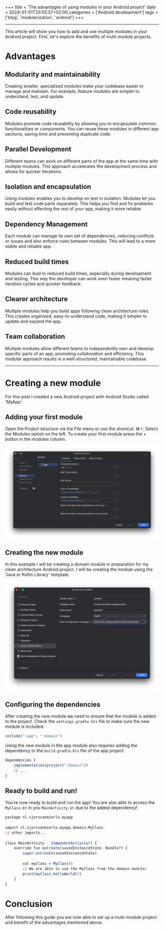 +++
title = 'The advantages of using modules in your Android project'
date = 2024-01-01T20:55:57+02:00
categories = ['Android development']
tags = ['blog', 'modularization', 'android']
+++ 

---
This article will show you how to add and use multiple modules in your Android project. First, let's explore the benefits of multi-module projects.

# Advantages

## Modularity and maintainability
Creating smaller, specialized modules make your codebase easier to manage and maintain. For example, feature modules are simpler to understand, test, and update.

## Code reusability
Modules promote code reusability by allowing you to encapsulate common functionalities or components. You can reuse these modules in different app sections, saving time and preventing duplicate code.

## Parallel Development
Different teams can work on different parts of the app at the same time with multiple modules. This approach accelerates the development process and allows for quicker iterations.

## Isolation and encapsulation
Using modules enables you to develop en test in isolation. Modules let you build and test code parts separately. This helps you find and fix problems easily without affecting the rest of your app, making it more reliable.

## Dependency Management
Each module can manage its own set of dependencies, reducing conflicts or issues and also enforce rules between modules. This will lead to a more stable and reliable app.

## Reduced build times
Modules can lead to reduced build times, especially during development and testing. This way the developer can work even faster meaning faster iteration cycles and quicker feedback.

## Clearer architecture
Multiple modules help you build apps following clean architecture rules. This creates organized, easy-to-understand code, making it simpler to update and expand the app.

## Team collaboration
Multiple modules allow different teams to independently own and develop specific parts of an app, promoting collaboration and efficiency. This modular approach results in a well-structured, maintainable codebase.

 ---

# Creating a new module
For this post I created a new Android project with Android Studio called 'MyApp'.

## Adding your first module
Open the Project structure via the File menu or use the shortcut:  ⌘+;
Select the Modules option on the left. To create your first module press the + button in the modules column.

![The project structure dialog.](project-structure.png "The project structure dialog in Android Studio.")

## Creating the new module
In this example I will be creating a domain module in preparation for my clean architecture Android project. I will be creating the module using the 'Java or Kotlin Library' template.

![The create new module dialog that is shown after pressing the + button](create-new-module.png "The create new module dialog that is shown after pressing the + button")

## Configuring the dependencies
After creating the new module we need to ensure that the module is added to the project. Check the `settings.gradle.kts` file to make sure the new module is included.

```R
include(":app", ":domain")
```
Using the new module in the app module also requires adding the dependency to the `build.gradle.kts` file of the app project.
```R
dependencies {
    implementation(project(":domain"))
    // ...
}
```

## Ready to build and run!
You're now ready to build and run the app! You are also able to access the `MyClass.kt` in you `MainActivity.kt` due to the added dependency!
```R
package nl.sjorsvanmierlo.myapp

import nl.sjorsvanmierlo.myapp.domain.MyClass
// other imports...

class MainActivity : ComponentActivity() {
    override fun onCreate(savedInstanceState: Bundle?) {
        super.onCreate(savedInstanceState)

        val myClass = MyClass()
        // We are able to use the MyClass from the domain module!
        print(myClass.helloWorld())
    }
}
```

# Conclusion
After following this guide you are now able to set up a multi-module project and benefit of the advantages mentioned above.
